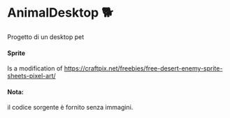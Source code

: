 # AnimalDesktop 🐕
Progetto di un desktop pet

#### Sprite
Is a modification of https://craftpix.net/freebies/free-desert-enemy-sprite-sheets-pixel-art/

#### Nota:
il codice sorgente è fornito senza immagini.
